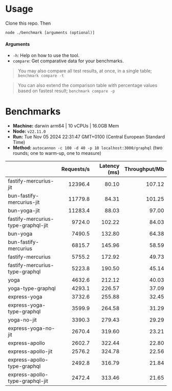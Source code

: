 # Usage

Clone this repo. Then

```
node ./benchmark [arguments (optional)]
```

#### Arguments

* `-h`: Help on how to use the tool.
* `compare`: Get comparative data for your benchmarks.

> You may also compare all test results, at once, in a single table; `benchmark compare -t`

> You can also extend the comparison table with percentage values based on fastest result; `benchmark compare -p`

# Benchmarks

* __Machine:__ darwin arm64 | 10 vCPUs | 16.0GB Mem
* __Node:__ `v22.11.0`
* __Run:__ Tue Nov 05 2024 22:31:47 GMT+0100 (Central European Standard Time)
* __Method:__ `autocannon -c 100 -d 40 -p 10 localhost:3000/graphql` (two rounds; one to warm-up, one to measure)

|                                    | Requests/s | Latency (ms) | Throughput/Mb |
| :--                                | --:        | --:          | --:           |
| fastify-mercurius-jit              | 12396.4    | 80.10        | 107.12        |
| bun-fastify-mercurius-jit          | 11779.8    | 84.31        | 101.25        |
| bun-yoga-jit                       | 11283.4    | 88.03        | 97.00         |
| fastify-mercurius-type-graphql-jit | 9724.0     | 102.22       | 84.03         |
| bun-yoga                           | 7490.5     | 132.80       | 64.38         |
| bun-fastify-mercurius              | 6815.7     | 145.96       | 58.59         |
| fastify-mercurius                  | 5755.2     | 172.92       | 49.73         |
| fastify-mercurius-type-graphql     | 5223.8     | 190.50       | 45.14         |
| yoga                               | 4632.6     | 212.12       | 40.03         |
| yoga-type-graphql                  | 4293.1     | 226.57       | 37.09         |
| express-yoga                       | 3732.6     | 255.88       | 32.45         |
| express-yoga-type-graphql          | 3599.9     | 264.58       | 31.29         |
| yoga-no-jit                        | 3390.3     | 279.43       | 29.29         |
| express-yoga-no-jit                | 2670.4     | 319.60       | 23.21         |
| express-apollo                     | 2602.7     | 322.44       | 22.80         |
| express-apollo-jit                 | 2576.2     | 324.78       | 22.56         |
| express-apollo-type-graphql        | 2492.8     | 316.79       | 21.84         |
| express-apollo-type-graphql-jit    | 2472.4     | 313.46       | 21.65         |

